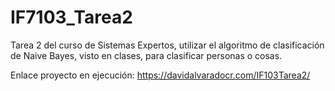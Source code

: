 # IF7103_Tarea2

Tarea 2 del curso de Sistemas Expertos, utilizar el algoritmo de clasificación de Naive Bayes, visto en clases, para clasificar personas o cosas.

Enlace proyecto en ejecución: https://davidalvaradocr.com/IF103Tarea2/
